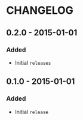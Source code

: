 # CHANGELOG

## 0.2.0 - 2015-01-01

### Added

- Initial `releases`

## 0.1.0 - 2015-01-01

### Added

- Initial `release`